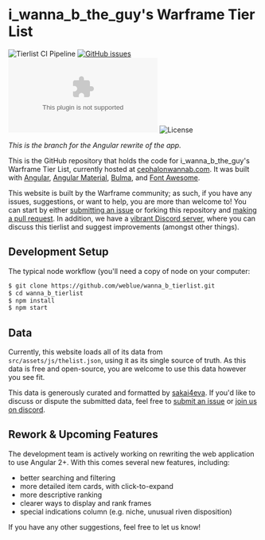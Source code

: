 # i_wanna_b_the_guy's Warframe Tier List

![Tierlist CI Pipeline](https://github.com/weblue/wanna_b_tierlist/workflows/Tierlist%20CI%20Pipeline/badge.svg)
[![GitHub issues](https://img.shields.io/github/issues/weblue/wanna_b_tierlist)](https://github.com/weblue/wanna_b_tierlist/issues)
[![Website Up/Down](https://img.shields.io/website/https/www.cephalonwannab.com?down_color=lightgrey&down_message=offline&up_color=blue&up_message=online)](https://www.cephalonwannab.com)
![License](https://img.shields.io/github/license/weblue/wanna_b_tierlist)

*This is the branch for the Angular rewrite of the app.*

This is the GitHub repository that holds the code for i_wanna_b_the_guy's Warframe Tier List, currently hosted at [cephalonwannab.com](https://www.cephalonwannab.com/). It was built with [Angular](https://angular.io), [Angular Material](https://material.angular.io/), [Bulma](https://bulma.io), and [Font Awesome](https://fontawesome.com). 

This website is built by the Warframe community; as such, if you have any issues, suggestions, or want to help, you are more than welcome to! You can start by either [submitting an issue](https://github.com/weblue/wanna_b_tierlist/issues) or forking this repository and [making a pull request](https://github.com/weblue/wanna_b_tierlist/pulls). In addition, we have a [vibrant Discord server](https://discord.gg/Cq3jW27), where you can discuss this tierlist and suggest improvements (amongst other things).

## Development Setup

The typical node workflow (you'll need a copy of node on your computer:

```sh
$ git clone https://github.com/weblue/wanna_b_tierlist.git
$ cd wanna_b_tierlist
$ npm install
$ npm start
```

## Data

Currently, this website loads all of its data from `src/assets/js/thelist.json`, using it as its single source of truth. As this data is free and open-source, you are welcome to use this data however you see fit.

This data is generously curated and formatted by [sakai4eva](https://reddit.com/u/sakai4eva). If you'd like to discuss or dispute the submitted data, feel free to [submit an issue](https://github.com/weblue/wanna_b_tierlist/issues) or [join us on discord](https://discord.gg/Cq3jW27).

## Rework & Upcoming Features

The development team is actively working on rewriting the web application to use Angular 2+. With this comes several new features, including:

* better searching and filtering
* more detailed item cards, with click-to-expand
* more descriptive ranking
* clearer ways to display and rank frames
* special indications column (e.g. niche, unusual riven disposition)

If you have any other suggestions, feel free to let us know!
